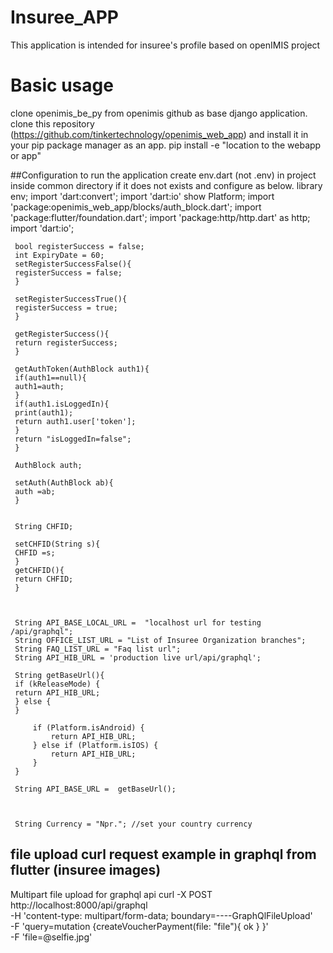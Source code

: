 # Insuree_APP

This application is intended for insuree's profile based on openIMIS project

# Basic usage
clone openimis_be_py from openimis github as base django application.
clone this  repository (https://github.com/tinkertechnology/openimis_web_app) 
and install it in your pip package manager as an app.
 pip install -e "location to the webapp or app"


##Configuration to run the application
create env.dart (not .env) in project inside common directory if it does not exists and configure as below.
     library env;
     import 'dart:convert';
     import 'dart:io' show Platform;
     import 'package:openimis_web_app/blocks/auth_block.dart';
     import 'package:flutter/foundation.dart';
     import 'package:http/http.dart' as http;
     import 'dart:io';

     bool registerSuccess = false;
     int ExpiryDate = 60;
     setRegisterSuccessFalse(){
     registerSuccess = false;
     }
     
     setRegisterSuccessTrue(){
     registerSuccess = true;
     }
     
     getRegisterSuccess(){
     return registerSuccess;
     }
     
     getAuthToken(AuthBlock auth1){
     if(auth1==null){
     auth1=auth;
     }
     if(auth1.isLoggedIn){
     print(auth1);
     return auth1.user['token'];
     }
     return "isLoggedIn=false";
     }
     
     AuthBlock auth;
     
     setAuth(AuthBlock ab){
     auth =ab;
     }
     
     
     String CHFID;
     
     setCHFID(String s){
     CHFID =s;
     }
     getCHFID(){
     return CHFID;
     }
     

     
     String API_BASE_LOCAL_URL =  "localhost url for testing /api/graphql";
     String OFFICE_LIST_URL = "List of Insuree Organization branches";
     String FAQ_LIST_URL = "Faq list url";
     String API_HIB_URL = 'production live url/api/graphql'; 
     
     String getBaseUrl(){
     if (kReleaseMode) {
     return API_HIB_URL;
     } else {
     }
     
         if (Platform.isAndroid) {
             return API_HIB_URL;
         } else if (Platform.isIOS) {
             return API_HIB_URL;
         }
     }
     
     String API_BASE_URL =  getBaseUrl();
     
     
     
     String Currency = "Npr."; //set your country currency
     
     





## file upload curl request example in graphql from flutter (insuree images)
Multipart file upload for graphql api
curl -X POST http://localhost:8000/api/graphql \
     -H 'content-type: multipart/form-data; boundary=----GraphQlFileUpload' \
     -F 'query=mutation {createVoucherPayment(file: "file"){   ok  }  }' \
     -F 'file=@selfie.jpg'



